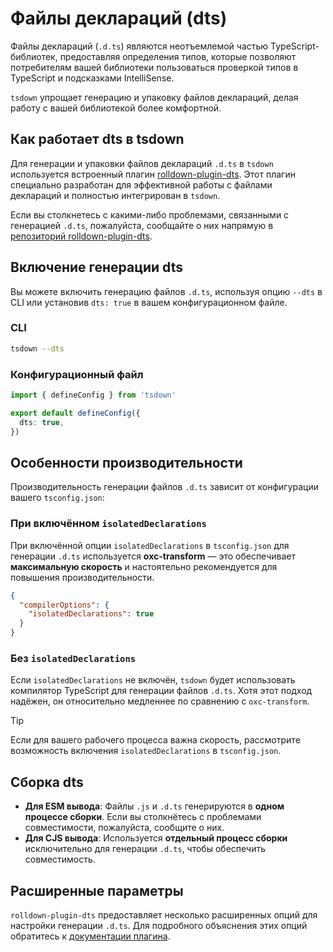 # Файлы деклараций (dts)

Файлы деклараций (`.d.ts`) являются неотъемлемой частью TypeScript-библиотек, предоставляя определения типов, которые позволяют потребителям вашей библиотеки пользоваться проверкой типов в TypeScript и подсказками IntelliSense.

`tsdown` упрощает генерацию и упаковку файлов деклараций, делая работу с вашей библиотекой более комфортной.

## Как работает dts в tsdown

Для генерации и упаковки файлов деклараций `.d.ts` в `tsdown` используется встроенный плагин [rolldown-plugin-dts](https://github.com/sxzz/rolldown-plugin-dts). Этот плагин специально разработан для эффективной работы с файлами деклараций и полностью интегрирован в `tsdown`.

Если вы столкнетесь с какими-либо проблемами, связанными с генерацией `.d.ts`, пожалуйста, сообщайте о них напрямую в [репозиторий rolldown-plugin-dts](https://github.com/sxzz/rolldown-plugin-dts/issues).

## Включение генерации dts

Вы можете включить генерацию файлов `.d.ts`, используя опцию `--dts` в CLI или установив `dts: true` в вашем конфигурационном файле.

### CLI

```bash
tsdown --dts
```

### Конфигурационный файл

```ts [tsdown.config.ts]
import { defineConfig } from 'tsdown'

export default defineConfig({
  dts: true,
})
```

## Особенности производительности

Производительность генерации файлов `.d.ts` зависит от конфигурации вашего `tsconfig.json`:

### При включённом `isolatedDeclarations`

При включённой опции `isolatedDeclarations` в `tsconfig.json` для генерации `.d.ts` используется **oxc-transform** — это обеспечивает **максимальную скорость** и настоятельно рекомендуется для повышения производительности.

```json [tsconfig.json]
{
  "compilerOptions": {
    "isolatedDeclarations": true
  }
}
```

### Без `isolatedDeclarations`

Если `isolatedDeclarations` не включён, `tsdown` будет использовать компилятор TypeScript для генерации файлов `.d.ts`. Хотя этот подход надёжен, он относительно медленнее по сравнению с `oxc-transform`.

> [!TIP]
> Если для вашего рабочего процесса важна скорость, рассмотрите возможность включения `isolatedDeclarations` в `tsconfig.json`.

## Сборка dts

- **Для ESM вывода**: Файлы `.js` и `.d.ts` генерируются в **одном процессе сборки**. Если вы столкнётесь с проблемами совместимости, пожалуйста, сообщите о них.
- **Для CJS вывода**: Используется **отдельный процесс сборки** исключительно для генерации `.d.ts`, чтобы обеспечить совместимость.

## Расширенные параметры

`rolldown-plugin-dts` предоставляет несколько расширенных опций для настройки генерации `.d.ts`. Для подробного объяснения этих опций обратитесь к [документации плагина](https://github.com/sxzz/rolldown-plugin-dts#options).
